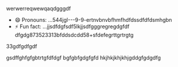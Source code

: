 werwerreqwewqaqdgggdf
- 😄 Pronouns: ...544jgl---9-9-ertnvbnvbfhmfhdfdssdfdfdsmhgbn
- ⚡ Fun fact: ...jjsdfdgfsdf5lkjjsdfgggregregdgfdf
dfgdg873523313bfddsdcdd58+sfdefegrttgrtrgtg
<!---9thththgrdfdfdfefwwewesxxxrtnhbgdfcvbcvcvcrfwds5515226500144774
werevexe/werevexe is a ✨ special ✨ repository because its `README.md` (this file) appears on your GistHub pfdrdrfrofile.123747445zasdasascenhggnghghrggt95559625ererxxzccx62tyhfdgdfdfg
You can click the Preview link to take a look at your changes.26633tgt
--->33gdfgdfgdf
gsdffghfgfgbtrtgfdfdgf
bgfgbfgdgfgfd
hkjhkjkhjkhjgddgfgdgdfg
